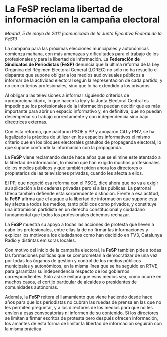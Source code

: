 # La FeSP reclama libertad de información en la campaña electoral

*Madrid, 5 de mayo de 2011 (comunicado de la Junta Ejecutiva Federal de la FeSP)*

La campaña para las próximas elecciones municipales y autonómicas comienza mañana, con más amenazas y dificultades para el trabajo de los profesionales y para la libertad de información. La **Federación de Sindicatos de Periodistas (FeSP)** denuncia que la última reforma de la Ley Orgánica del Régimen Electoral General (LOREG) no sólo no ha resuelto el disparate que supone obligar a los medios audiovisuales públicos a informar de la actividad electoral según la representación de cada partido, y no con criterios profesionales, sino que lo ha extendido a los privados.

Al obligar a las televisiones a informar siguiendo criterios de «proporcionalidad», lo que hacen la ley y la Junta Electoral Central es impedir que los profesionales de la información puedan decidir qué es más importante para abrir un espacio informativo y, en definitiva, que no puedan desempeñar su trabajo correctamente y con independencia sino bajo directrices externas.

Con esta reforma, que pactaron PSOE y PP y apoyaron CiU y PNV, se ha legalizado la práctica de utilizar en los espacios informativos el mismo criterio que en los bloques electorales gratuitos de propaganda electoral, lo que supone confundir la información con la propaganda.

La **FeSP** viene reclamando desde hace años que se elimine este atentado a la libertad de información, lo mismo que han exigido muchos profesionales de los medios públicos y que también piden ahora los directores o propietarios de las televisiones privadas, cuando les afecta a ellos.

El PP, que negoció esa reforma con el PSOE, dice ahora que no va a exigir su aplicación a las cadenas privadas pero sí a las públicas. La patronal Uteca también defiende esta sorprendente distinción. Frente a esa actitud, la **FeSP** afirma que el ataque a la libertad de información que supone esta ley afecta a todos los medios, tanto públicos como privados, y constituye una intromisión partidista en un derecho constitucional y ciudadano fundamental que todos los profesionales debemos rechazar.

La **FeSP** muestra su apoyo a todas las acciones de protesta que lleven a cabo los profesionales, entre ellas la de no firmar las informaciones y explicar los motivos a los ciudadanos como han decidido en TV3, Catalunya Radio y distintas emisoras locales.

Con motivo del inicio de la campaña electoral, la **FeSP** también pide a todas las formaciones políticas que se comprometan a democratizar de una vez por todas los órganos de gestión y control de los medios públicos municipales y autonómicos, en la misma línea que se ha seguido en RTVE, para garantizar su independencia respecto de los gobiernos correspondientes. Sólo así se evitará que esos medios sea, como ocurre en muchos casos, el cortijo particular de alcaldes o presidentes de comunidades autónomas.

Además, la **FeSP** reitera el llamamiento que viene haciendo desde hace años para que los periodistas no cubran las ruedas de prensa en las que no les permiten preguntar, y a los directores de los medios para que no les envíen a esas convocatorias ni informen de su contenido. Si los directores se limitan a firmar escritos de protesta pero después ofrecen información, los amantes de esta forma de limitar la libertad de información seguirán con la misma práctica.
